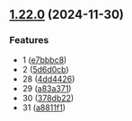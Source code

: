 ## [1.22.0](https://github.com/elisaalbertini/paguroDbRepo/compare/1.21.0...1.22.0) (2024-11-30)

### Features

* 1 ([e7bbbc8](https://github.com/elisaalbertini/paguroDbRepo/commit/e7bbbc8c84eae27cbafbea61a29e5c692ae7c9ec))
* 2 ([5d6d0cb](https://github.com/elisaalbertini/paguroDbRepo/commit/5d6d0cb7952a837f11a9d6404bee772e6e210294))
* 28 ([4dd4426](https://github.com/elisaalbertini/paguroDbRepo/commit/4dd44263603edcd17c0ed73fc1094f88ecd0c2dd))
* 29 ([a83a371](https://github.com/elisaalbertini/paguroDbRepo/commit/a83a37120eddcb759702f9b742d97f694dc9272b))
* 30 ([378db22](https://github.com/elisaalbertini/paguroDbRepo/commit/378db2265636489efbce8a4dbbdbb92c4d264e37))
* 31 ([a8811f1](https://github.com/elisaalbertini/paguroDbRepo/commit/a8811f1cdd94dab998678a5c38856711b91b2cd3))
